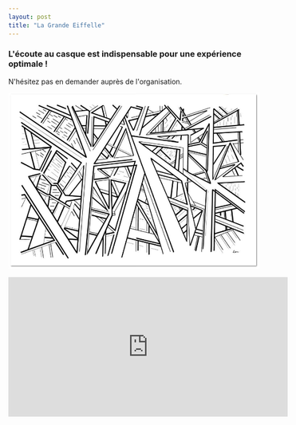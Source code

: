 ```yaml
---
layout: post
title: "La Grande Eiffelle"
---
```


### L'écoute au casque est indispensable pour une expérience optimale !
N'hésitez pas en demander auprès de l'organisation.

![La Grande Eiffelle](/assets/img/projects/LaGrandeEiffelle/la-grande-eiffelle.jpg)

<CENTER>

<iframe width="560" height="280" src="https://www.bandlab.com/embed/shout/?id=11c2564a6470ea11a94c0003ffd19c0f_ed963b5d9a4448cbb2046180729092e0" frameborder="0" allowfullscreen></iframe>

</CENTER>
